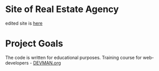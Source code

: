 # Site of Real Estate Agency

edited site is [here](https://bdynamite.github.io/21_valid_markup/)

# Project Goals

The code is written for educational purposes. Training course for web-developers - [DEVMAN.org](https://devman.org)
